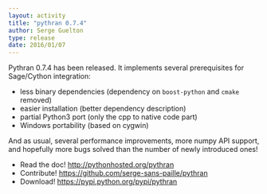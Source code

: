 ```yaml
---
layout: activity
title: "pythran 0.7.4"
author: Serge Guelton
type: release
date: 2016/01/07
---
```


Pythran 0.7.4 has been released. It implements several prerequisites for Sage/Cython integration:

- less binary dependencies (dependency on ``boost-python`` and ``cmake`` removed)
- easier installation (better dependency description)
- partial Python3 port (only the cpp to native code part)
- Windows portability (based on cygwin)

And as usual, several performance improvements, more numpy API support, and
hopefully more bugs solved than the number of newly introduced ones!

- Read the doc! http://pythonhosted.org/pythran
- Contribute! https://github.com/serge-sans-paille/pythran
- Download! https://pypi.python.org/pypi/pythran
